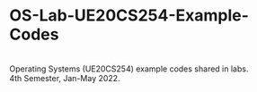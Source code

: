 # OS-Lab-UE20CS254-Example-Codes

<br/>
Operating Systems (UE20CS254) example codes shared in labs. 
<br/>
4th Semester, Jan-May 2022.
